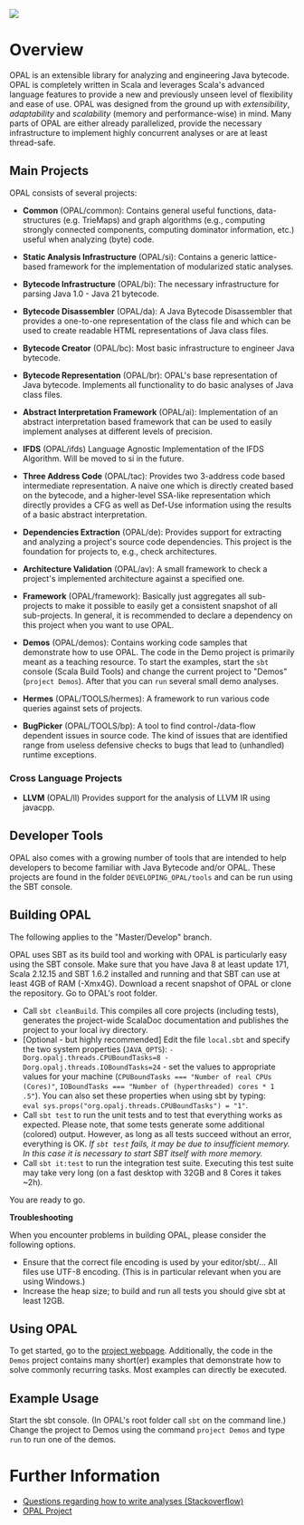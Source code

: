 ![](https://github.com/opalj/OPAL/workflows/Build%20and%20Execute%20Tests/badge.svg)

# Overview
OPAL is an extensible library for analyzing and engineering Java bytecode.
OPAL is completely written in Scala and leverages Scala's advanced language features to provide a new and previously unseen level of flexibility and ease of use.
OPAL was designed from the ground up with *extensibility*, *adaptability* and *scalability* (memory and performance-wise) in mind.
Many parts of OPAL are either already parallelized, provide the necessary infrastructure to implement highly concurrent analyses or are at least thread-safe.

## Main Projects
OPAL consists of several projects:

* **Common** (OPAL/common): Contains general useful functions, data-structures (e.g. TrieMaps) and graph algorithms (e.g., computing strongly connected components, computing dominator information, etc.) useful when analyzing (byte) code.

* **Static Analysis Infrastructure** (OPAL/si): Contains a generic lattice-based framework for the implementation of modularized static analyses.

* **Bytecode Infrastructure** (OPAL/bi): The necessary infrastructure for parsing Java 1.0 - Java 21 bytecode.

* **Bytecode Disassembler** (OPAL/da): A Java Bytecode Disassembler that provides a one-to-one representation of the class file and which can be used to create readable HTML representations of Java class files.

* **Bytecode Creator** (OPAL/bc): Most basic infrastructure to engineer Java bytecode.

* **Bytecode Representation** (OPAL/br): OPAL's base representation of Java bytecode. Implements all functionality to do basic analyses of Java class files.

* **Abstract Interpretation Framework** (OPAL/ai): Implementation of an abstract interpretation based framework that can be used to easily implement analyses at different levels of precision.

* **IFDS** (OPAL/ifds) Language Agnostic Implementation of the IFDS Algorithm. Will be moved to si in the future.

* **Three Address Code** (OPAL/tac): Provides two 3-address code based intermediate representation. A naive one which is directly created based on the bytecode, and a higher-level SSA-like representation which directly provides a CFG as well as Def-Use information using the results of a basic abstract interpretation. 

* **Dependencies Extraction** (OPAL/de): Provides support for extracting and analyzing a project's source code dependencies. This project is the foundation for projects to, e.g., check architectures.

* **Architecture Validation** (OPAL/av): A small framework to check a project's implemented architecture against a specified one.

* **Framework** (OPAL/framework): Basically just aggregates all sub-projects to make it possible to easily get a consistent snapshot of all sub-projects. In general, it is recommended to declare a dependency on this project when you want to use OPAL.

* **Demos** (OPAL/demos): Contains working code samples that demonstrate how to use OPAL. The code in the Demo project is primarily meant as a teaching resource. To start the examples, start the `sbt` console (Scala Build Tools) and change the current project to "Demos" (`project Demos`). After that you can `run` several small demo analyses.

* **Hermes** (OPAL/TOOLS/hermes): A framework to run various code queries against sets of projects. 

* **BugPicker** (OPAL/TOOLS/bp): A tool to find control-/data-flow dependent issues in source code. The kind of issues that are identified range from useless defensive checks to bugs that lead to (unhandled) runtime exceptions.

### Cross Language Projects

* **LLVM** (OPAL/ll) Provides support for the analysis of LLVM IR using javacpp. 

## Developer Tools

OPAL also comes with a growing number of tools that are intended to help developers to become familiar with Java Bytecode and/or OPAL. These projects are found in the folder `DEVELOPING_OPAL/tools` and can be run using the SBT console.

## Building OPAL
The following applies to the "Master/Develop" branch.

OPAL uses SBT as its build tool and working with OPAL is particularly easy using the SBT console.
Make sure that you have Java 8 at least update 171, Scala 2.12.15 and SBT 1.6.2 installed and running and that SBT can use at least 4GB of RAM (-Xmx4G). Download a recent snapshot of OPAL or clone the repository.
Go to OPAL's root folder.

* Call `sbt cleanBuild`. This compiles all core projects (including tests), generates the project-wide ScalaDoc documentation and publishes the project to your local ivy directory.
* [Optional - but highly recommended] Edit the file `local.sbt` and specify the two system properties (`JAVA_OPTS`): `-Dorg.opalj.threads.CPUBoundTasks=8
-Dorg.opalj.threads.IOBoundTasks=24` - set the values to appropriate values for your machine (`CPUBoundTasks === "Number of real CPUs (Cores)"`, `IOBoundTasks === "Number of (hyperthreaded) cores * 1 .5"`). You can also set these properties when using sbt by typing:  
`eval sys.props("org.opalj.threads.CPUBoundTasks") = "1"`.
* Call `sbt test` to run the unit tests and to test that everything works as expected. Please note, that some tests generate some additional (colored) output. However, as long as all tests succeed without an error, everything is OK. *If `sbt test` fails, it may be due to insufficient memory. In this case it is necessary to start SBT itself with more memory.*
* Call `sbt it:test` to run the integration test suite. Executing this test suite may take very long (on a fast desktop with 32GB and 8 Cores it takes ~2h).

You are ready to go.

**Troubleshooting**

When you encounter problems in building OPAL, please consider the following options.

 - Ensure that the correct file encoding is used by your editor/sbt/... All files use UTF-8 encoding. (This is in particular relevant when you are using Windows.)
 - Increase the heap size; to build and run all tests you should give sbt at least 12GB.

## Using OPAL
To get started, go to the [project webpage](http://www.opal-project.de). Additionally, the code in the `Demos` project contains many short(er) examples that demonstrate how to solve commonly recurring tasks. Most examples can directly be executed.

## Example Usage
Start the sbt console. (In OPAL's root folder call `sbt` on the command line.)
Change the project to Demos using the command `project Demos` and type `run` to run one of the demos.

# Further Information
* [Questions regarding how to write analyses (Stackoverflow)](http://stackoverflow.com/questions/tagged/opal-framework?sort=newest)
* [OPAL Project](http://www.opal-project.de)
